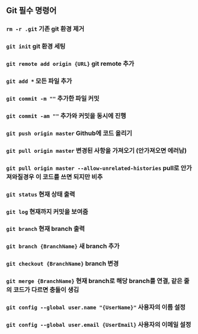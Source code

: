 ## Git 필수 명령어
### `rm -r .git` 기존 git 환경 제거
### `git init` git 환경 세팅
### `git remote add origin {URL}` git remote 추가
### `git add *` 모든 파일 추가
### `git commit -m ""` 추가한 파일 커밋
### `git commit -am ""` 추가와 커밋을 동시에 진행
### `git push origin master` Github에 코드 올리기
### `git pull origin master` 변경된 사항을 가져오기 (안가져오면 에러남)
### `git pull origin master --allow-unrelated-histories` pull로 안가져와질경우 이 코드를 쓰면 되지만 비추
### `git status` 현재 상태 출력
### `git log` 현재까지 커밋을 보여줌
### `git branch` 현재 branch 출력
### `git branch {BranchName}` 새 branch 추가
### `git checkout {BranchName}` branch 변경
### `git merge {BranchName}` 현재 branch로 해당 branch를 연결, 같은 줄의 코드가 다르면 충돌이 생김
### `git config --global user.name "{UserName}"` 사용자의 이름 설정
### `git config --global user.email {UserEmail}` 사용자의 이메일 설정